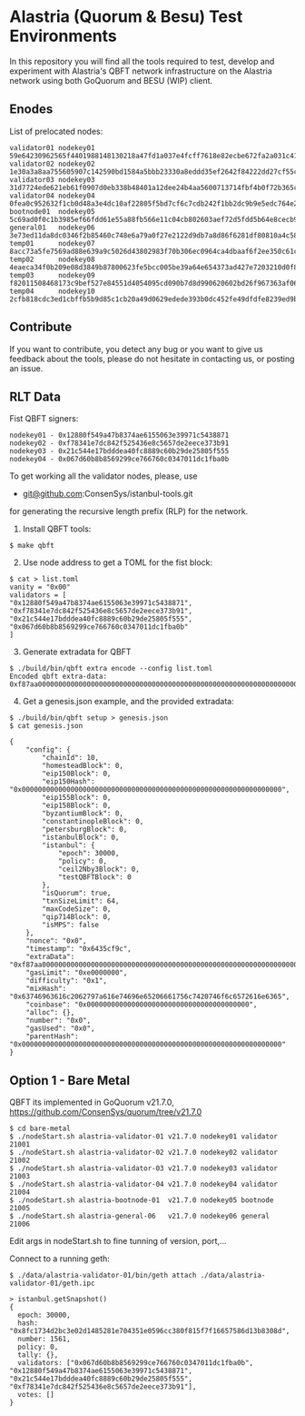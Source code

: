 # Alastria (Quorum & Besu) Test Environments
In this repository you will find all the tools required to test, develop and experiment
with Alastria's QBFT network infrastructure on the Alastria network using both GoQuorum and BESU (WIP) client.

## Enodes

List of prelocated nodes:

```
validator01 nodekey01 59e64230962565f4401988148130218a47fd1a037e4fcff7618e82ecbe672fa2a031c4186107d78538e2db7568bcd31e8c2b9144686b3aa58461a37df5af4c5e
validator02 nodekey02 1e30a3a8aa755605907c142590bd1584a5bbb23330a8eddd35ef2642f84222dd27cf55c599d53f27aee72b4b81b5e979b621a1963c50a3408a87a1cd416228f3
validator03 nodekey03 31d7724ede621eb61f0907d0eb338b48401a12dee24b4aa5600713714fbf4b0f72b365c9e5320c5a3c50828c29d5c311186870b4a09fdcab681051d56fd19c33
validator04 nodekey04 0fea0c952632f1cb0d48a3e4dc10af22805f5bd7cf6c7cdb242f1bb2dc9b9e5edc764e2f3a3243835336608b320ccdc2df0cc3ba79b9cf7bb5c2b92654a26053
bootnode01  nodekey05 5c69ad0f0c1b3985ef66fdd61e55a88fb566e11c04cb802603aef72d5fdd5b64e8cecb9a44a86638feaee70d078ade16385994972c75eaa0074e520da10f82ce
general01   nodekey06 3e73ed11da8dc0346f2b85460c748e6a79a0f27e2122d9db7a8d86f6281df80810a4c5893e47a3331e15a58d48c6181b342b3c8c3d8394276b6f3efb7c0fa19d
temp01      nodekey07 8acc73a5fe7569ad88e639a9c5026d43802983f70b306ec0964ca4dbaaf6f2ee350c61c9481b38f1d8bcc37ca2bfc4392fd3891e314cbd00f9e08e984cf8d5c4
temp02      nodekey08 4eaeca34f0b209e08d3849b87800623fe5bcc005be39a64e654373ad427e7203210d0f8e7d7667d2590fee1466e2681bb325664c7d65170eb5cefa9dea7850bb
temp03      nodekey09 f82011508468173c9bef527e84551d4054095cd090b7d8d990620602bd26f967363af0605568b15bcddd8865fb0ed442d86296bd7856529828dacd59048e15a1
temp04      nodekey10 2cfb818cdc3ed1cbffb5b9d85c1cb20a49d0629edede393b0dc452fe49dfdfe8239ed9b20e146d905752ea62118f0f425784f493056726d22b19cd8911e2a521
```

## Contribute
If you want to contribute, you detect any bug or you want to give us feedback about the tools, please
do not hesitate in contacting us, or posting an issue. 

## RLT Data
Fist QBFT signers:
```
nodekey01 - 0x12880f549a47b8374ae6155063e39971c5438871
nodekey02 - 0xf78341e7dc842f525436e8c5657de2eece373b91
nodekey03 - 0x21c544e17bdddea40fc8889c60b29de25805f555
nodekey04 - 0x067d60b8b8569299ce766760c0347011dc1fba0b
```

To get working all the validator nodes, please, use

* git@github.com:ConsenSys/istanbul-tools.git

for generating the recursive length prefix (RLP) for the network.

1) Install QBFT tools:

```
$ make qbft
```

2) Use node address to get a TOML for the fist block:

```
$ cat > list.toml 
vanity = "0x00"
validators = [
"0x12880f549a47b8374ae6155063e39971c5438871",
"0xf78341e7dc842f525436e8c5657de2eece373b91",
"0x21c544e17bdddea40fc8889c60b29de25805f555",
"0x067d60b8b8569299ce766760c0347011dc1fba0b"
]
```

3) Generate extradata for QBFT

```
$ ./build/bin/qbft extra encode --config list.toml
Encoded qbft extra-data: 0xf87aa00000000000000000000000000000000000000000000000000000000000000000f8549412880f549a47b8374ae6155063e39971c543887194f78341e7dc842f525436e8c5657de2eece373b919421c544e17bdddea40fc8889c60b29de25805f55594067d60b8b8569299ce766760c0347011dc1fba0bc080c0
```

4) Get a genesis.json example, and the provided extradata:

```
$ ./build/bin/qbft setup > genesis.json
$ cat genesis.json

{
    "config": {
        "chainId": 10,
        "homesteadBlock": 0,
        "eip150Block": 0,
        "eip150Hash": "0x0000000000000000000000000000000000000000000000000000000000000000",
        "eip155Block": 0,
        "eip158Block": 0,
        "byzantiumBlock": 0,
        "constantinopleBlock": 0,
        "petersburgBlock": 0,
        "istanbulBlock": 0,
        "istanbul": {
            "epoch": 30000,
            "policy": 0,
            "ceil2Nby3Block": 0,
            "testQBFTBlock": 0
        },
        "isQuorum": true,
        "txnSizeLimit": 64,
        "maxCodeSize": 0,
        "qip714Block": 0,
        "isMPS": false
    },
    "nonce": "0x0",
    "timestamp": "0x6435cf9c",
    "extraData": "0xf87aa00000000000000000000000000000000000000000000000000000000000000000f8549412880f549a47b8374ae6155063e39971c543887194f78341e7dc842f525436e8c5657de2eece373b919421c544e17bdddea40fc8889c60b29de25805f55594067d60b8b8569299ce766760c0347011dc1fba0bc080c0",
    "gasLimit": "0xe0000000",
    "difficulty": "0x1",
    "mixHash": "0x63746963616c2062797a616e74696e65206661756c7420746f6c6572616e6365",
    "coinbase": "0x0000000000000000000000000000000000000000",
    "alloc": {},
    "number": "0x0",
    "gasUsed": "0x0",
    "parentHash": "0x0000000000000000000000000000000000000000000000000000000000000000"
}
```

## Option 1 - Bare Metal

QBFT its implemented in GoQuorum v21.7.0, https://github.com/ConsenSys/quorum/tree/v21.7.0

```
$ cd bare-metal
$ ./nodeStart.sh alastria-validator-01 v21.7.0 nodekey01 validator 21001
$ ./nodeStart.sh alastria-validator-02 v21.7.0 nodekey02 validator 21002
$ ./nodeStart.sh alastria-validator-03 v21.7.0 nodekey03 validator 21003
$ ./nodeStart.sh alastria-validator-04 v21.7.0 nodekey04 validator 21004
$ ./nodeStart.sh alastria-bootnode-01  v21.7.0 nodekey05 bootnode  21005
$ ./nodeStart.sh alastria-general-06   v21.7.0 nodekey06 general   21006
```

Edit args in nodeStart.sh to fine tunning of version, port,...

Connect to a running geth:

```
$ ./data/alastria-validator-01/bin/geth attach ./data/alastria-validator-01/geth.ipc
```

```
> istanbul.getSnapshot()
{ 
  epoch: 30000,
  hash: "0x8fc1734d2bc3e02d1485281e704351e0596cc380f815f7f16657586d13b8308d",
  number: 1561,
  policy: 0,
  tally: {},
  validators: ["0x067d60b8b8569299ce766760c0347011dc1fba0b", "0x12880f549a47b8374ae6155063e39971c5438871", "0x21c544e17bdddea40fc8889c60b29de25805f555", "0xf78341e7dc842f525436e8c5657de2eece373b91"],
  votes: []
}
```